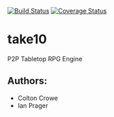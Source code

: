 [![Build Status](https://travis-ci.org/fluffymuffin27/take10.svg?branch=master)](https://travis-ci.org/fluffymuffin27/take10) [![Coverage Status](https://coveralls.io/repos/github/fluffymuffin27/take10/badge.svg?branch=master)](https://coveralls.io/github/fluffymuffin27/take10?branch=master)
# take10
P2P Tabletop RPG Engine

## Authors:
+ Colton Crowe
+ Ian Prager
